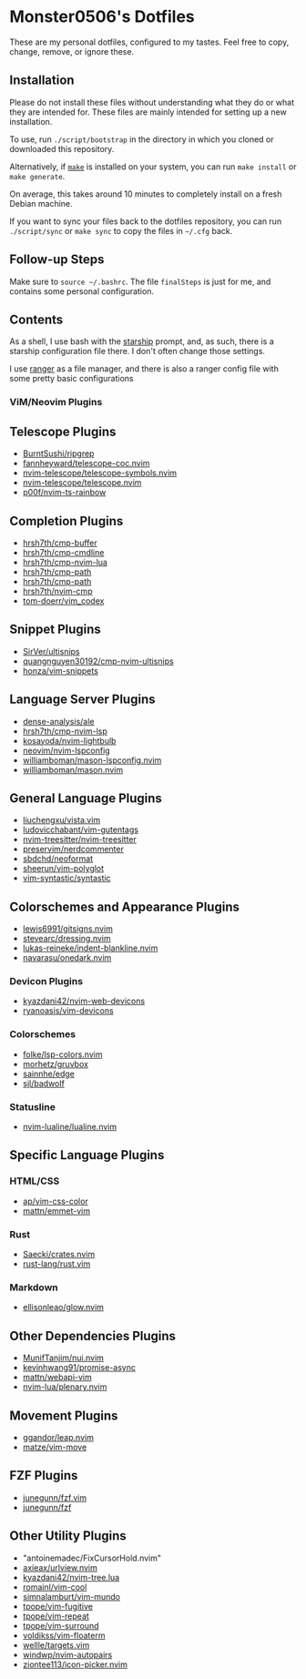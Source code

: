 # Monster0506's Dotfiles

These are my personal dotfiles, configured to my tastes.
Feel free to copy, change, remove, or ignore these.

## Installation

Please do not install these files without understanding what they do or
what they are intended for. These files are mainly intended for setting up
a new installation.

To use, run `./script/bootstrap` in the directory in which you cloned
or downloaded this repository.

Alternatively, if [`make`](https://www.gnu.org/software/make/) is installed on
your system, you can run `make install` or `make generate`.

On average, this takes around 10 minutes to completely install on a fresh
Debian machine.

If you want to sync your files back to the dotfiles repository, you can run
`./script/sync` or `make sync` to copy the files in `~/.cfg` back.

## Follow-up Steps

Make sure to `source ~/.bashrc`.
The file `finalSteps` is just for me, and contains some personal configuration.

## Contents

As a shell, I use bash with the [starship](https://starship.rs) prompt, and,
as such, there is a starship configuration file there. I don't often change
those settings.

I use [ranger](https://ranger.github.io/) as a file manager, and there is also a
ranger config file with some pretty basic configurations

### ViM/Neovim Plugins

## Telescope Plugins

- [BurntSushi/ripgrep](https://github.com/BurntSushi/ripgrep)
- [fannheyward/telescope-coc.nvim](https://github.com/fannheyward/telescope-coc.nvim)
- [nvim-telescope/telescope-symbols.nvim](https://github.com/nvim-telescope/telescope-symbols.nvim)
- [nvim-telescope/telescope.nvim](https://github.com/nvim-telescope/telescope.nvim)
- [p00f/nvim-ts-rainbow](https://github.com/p00f/nvim-ts-rainbow)

## Completion Plugins

- [hrsh7th/cmp-buffer](https://github.com/hrsh7th/cmp-buffer)
- [hrsh7th/cmp-cmdline](https://github.com/hrsh7th/cmp-cmdline)
- [hrsh7th/cmp-nvim-lua](https://github.com/hrsh7th/cmp-nvim-lua)
- [hrsh7th/cmp-path](https://github.com/hrsh7th/cmp-path)
- [hrsh7th/cmp-path](https://github.com/hrsh7th/cmp-path)
- [hrsh7th/nvim-cmp](https://github.com/hrsh7th/nvim-cmp)
- [tom-doerr/vim_codex](https://github.com/tom-doerr/vim_codex)

## Snippet Plugins

- [SirVer/ultisnips](https://github.com/SirVer/ultisnips)
- [quangnguyen30192/cmp-nvim-ultisnips](https://github.com/quangnguyen30192/cmp-nvim-ultisnips)
- [honza/vim-snippets](https://github.com/honza/vim-snippets)

## Language Server Plugins

- [dense-analysis/ale](https://github.com/dense-analysis/ale)
- [hrsh7th/cmp-nvim-lsp](https://github.com/hrsh7th/cmp-nvim-lsp)
- [kosayoda/nvim-lightbulb](https://github.com/kosayoda/nvim-lightbulb)
- [neovim/nvim-lspconfig](https://github.com/neovim/nvim-lspconfig)
- [williamboman/mason-lspconfig.nvim](https://github.com/williamboman/mason-lspconfig.nvim)
- [williamboman/mason.nvim](https://github.com/williamboman/mason.nvim)

## General Language Plugins

- [liuchengxu/vista.vim](https://github.com/liuchengxu/vista.vim)
- [ludovicchabant/vim-gutentags](https://github.com/ludovicchabant/vim-gutentags)
- [nvim-treesitter/nvim-treesitter](https://github.com/nvim-treesitter/nvim-treesitter)
- [preservim/nerdcommenter](https://github.com/preservim/nerdcommenter)
- [sbdchd/neoformat](https://github.com/sbdchd/neoformat)
- [sheerun/vim-polyglot](https://github.com/sheerun/vim-polyglot)
- [vim-syntastic/syntastic](https://github.com/vim-syntastic/syntastic)

## Colorschemes and Appearance Plugins

- [lewis6991/gitsigns.nvim](https://github.com/lewis6991/gitsigns.nvim)
- [stevearc/dressing.nvim](https://github.com/stevearc/dressing.nvim)
- [lukas-reineke/indent-blankline.nvim](https://github.com/thaerkh/lukas-reineke/indent-blankline.nvim)
- [navarasu/onedark.nvim](https://github.com/navarasu/onedark.nvim)

### Devicon Plugins

- [kyazdani42/nvim-web-devicons](https://github.com/kyazdani42/nvim-web-devicons)
- [ryanoasis/vim-devicons](https://github.com/ryanoasis/vim-devicons)

### Colorschemes

- [folke/lsp-colors.nvim](https://github.com/folke/lsp-colors.nvim)
- [morhetz/gruvbox](https://github.com/morhetz/gruvbox)
- [sainnhe/edge](https://github.com/sainnhe/edge)
- [sjl/badwolf](https://github.com/sjl/badwolf)

### Statusline

- [nvim-lualine/lualine.nvim](https://github.com/nvim-lualine/lualine.nvim)

## Specific Language Plugins

### HTML/CSS

- [ap/vim-css-color](https://github.com/ap/vim-css-color)
- [mattn/emmet-vim](https://github.com/mattn/emmet-vim)

### Rust

- [Saecki/crates.nvim](https://github.com/Saecki/crates.nvim)
- [rust-lang/rust.vim](https://github.com/rust-lang/rust.vim)

### Markdown

- [ellisonleao/glow.nvim](https://github.com/ellisonleao/glow.nvim)

## Other Dependencies Plugins

- [MunifTanjim/nui.nvim](https://github.com/MunifTanjim/nui.nvim)
- [kevinhwang91/promise-async](https://github.com/kevinhwang91/promise-async)
- [mattn/webapi-vim](https://github.com/mattn/webapi-vim)
- [nvim-lua/plenary.nvim](https://github.com/nvim-lua/plenary.nvim)

## Movement Plugins

- [ggandor/leap.nvim](https://github.com/ggandor/leap.nvim)
- [matze/vim-move](https://github.com/matze/vim-move)

## FZF Plugins

- [junegunn/fzf.vim](https://github.com/junegunn/fzf.vim)
- [junegunn/fzf](https://github.com/junegunn/fzf)

## Other Utility Plugins

- "antoinemadec/FixCursorHold.nvim"
- [axieax/urlview.nvim](https://github.com/axieax/urlview.nvim)
- [kyazdani42/nvim-tree.lua](https://github.com/kyazdani42/nvim-tree.lua)
- [romainl/vim-cool](https://github.com/romainl/vim-cool)
- [simnalamburt/vim-mundo](https://github.com/simnalamburt/vim-mundo)
- [tpope/vim-fugitive](https://github.com/tpope/vim-fugitive)
- [tpope/vim-repeat](https://github.com/tpope/vim-repeat)
- [tpope/vim-surround](https://github.com/tpope/vim-surround)
- [voldikss/vim-floaterm](https://github.com/voldikss/vim-floaterm)
- [wellle/targets.vim](https://github.com/wellle/targets.vim)
- [windwp/nvim-autopairs](https://github.com/windwp/nvim-autopairs)
- [ziontee113/icon-picker.nvim](https://github.com/ziontee113/icon-picker.nvim)
